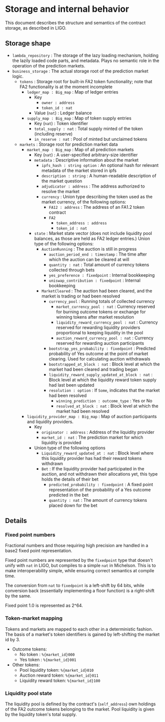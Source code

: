 # Storage and internal behavior
This document describes the structure and semantics of the contract storage, as described in LIGO.

## Storage shape

* `lambda_repository` : The storage of the lazy loading mechanism, holding the lazily loaded code parts, and metadata. Plays no semantic role in the operation of the prediction markets.
* `business_storage` : The actual storage root of the prediction market logic.
  * `tokens` : Storage root for built-in FA2 token functionality; note that FA2 functionality is at the moment incomplete
    * `ledger_map : Big_map` : Map of ledger entries
	  * Key
	    * `owner : address`
		* `token_id : nat`
	  * Value (`nat`) : Ledger balance
	* `supply_map : Big_map` : Map of token supply entries
	  * Key (`nat`) : Token identifier
	  * `total_supply : nat` : Total supply minted of the token (including reserve)
	  * `in_reserve : nat` : Pool of minted but unclaimed tokens
  * `markets` : Storage root for prediction market data
    * `market_map : Big_map` : Map of all prediction markets
	  * Key (`nat`) : A user-specified arbitrary-size identifier
	  * `metadata` : Descriptive information about the market
		* `ipfs_hash : string option` : An optional hash for relevant metadata of the market stored in ipfs
	    * `description : string` : A human-readable description of the market question
		* `adjudicator : address` : The address authorized to resolve the market
		* `currency` : Union type describing the token used as the market currency, of the following options:
		  * `FA12 : address` : The address of an FA1.2 token contract
		  * `FA2`
		    * `token_address : address`
			* `token_id : nat`
	  * `state` : Market state vector (does not include liquidity pool balances, as those are held as FA2 ledger entries.) Union type of the following options:
	    * `AuctionRunning` : The auction is still in progress
		  * `auction_period_end : timestamp` : The time after which the auction can be cleared at will
		  * `quantity : nat` : Total amount of currency tokens collected through bets
		  * `yes_preference : fixedpoint` : Internal bookkeeping
		  * `uniswap_contribution : fixedpoint` : Internal bookkeeping
		* `MarketCleared` : The auction had been cleared, and the market is trading or had been resolved
		  * `currency_pool` : Running totals of collected currency
		    * `market_currency_pool : nat` : Currency reserved for burning outcome tokens or exchange for winning tokens after market resolution
			* `liquidity_reward_currency_pool : nat` : Currency reserved for rewarding liquidity providers proportional to keeping liquidity in the pool
			* `auction_reward_currency_pool : nat` : Currency reserved for rewarding auction participants
		  * `bootstrap_yes_probability : fixedpoint` : Predicted probability of Yes outcome at the point of market clearing. Used for calculating auction withdrawals
		  * `bootstrapped_at_block : nat` : Block level at which the market had been cleared and trading began
		  * `liquidity_reward_supply_updated_at_block : nat` : Block level at which the liquidity reward token supply had last been updated
		  * `resolution : option` : If `Some`, indicates that the market had been resolved
		    * `winning_prediction : outcome_type` : Yes or No
			* `resolved_at_block : nat` : Block level at which the market had been resolved
	* `liquidity_provider_map : Big_map` : Map of auction participants and liquidity providers.
	  * Key
	    * `originator : address` : Address of the liquidity provider
		* `market_id : nat` : The prediction market for which liquidity is provided
	  * Union type of the following options
	    * `Liquidity_reward_updated_at : nat` : Block level where this liquidity provider has had their reward tokens withdrawn
		* `Bet` : If the liquidity provider had participated in the auction, and not withdrawn their allocations yet, this type holds the details of their bet
		  * `predicted_probability : fixedpoint` : A fixed point representation of the probability of a Yes outcome predicted in the bet
		  * `quantity : nat` : The amount of currency tokens placed down for the bet

## Details

### Fixed point numbers
Fractional numbers and those requiring high precision are handled in a base2 fixed point representation.

Fixed point numbers are represented by the `fixedpoint` type that doesn't unify with `nat` in LIGO, but compiles to a simple `nat` in Michelson. This is to make interoperability simple, while ensuring correct semantics at compile time.

The conversion from `nat` to `fixedpoint` is a left-shift by 64 bits, while conversion back (essentially implementing a floor function) is a right-shift by the same.

Fixed point 1.0 is represented as 2^64.

### Token-market mapping
Tokens and markets are mapped to each other in a deterministic fashion. The basis of a market's token identifiers is gained by left-shifting the market id by 3.

* Outcome tokens:
  * No token : `%{market_id}000`
  * Yes token : `%{market_id}001`
* Other tokens:
  * Pool liquidity token: `%{market_id}010`
  * Auction reward token: `%{market_id}011`
  * Liquidity reward token: `%{market_id}100`

### Liquidity pool state

The liquidity pool is defined by the contract's (`self_address`) own holdings of the FA2 outcome tokens belonging to the market. Pool liquidity is given by the liquidity token's total supply.
